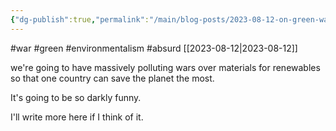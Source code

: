 ```yaml
---
{"dg-publish":true,"permalink":"/main/blog-posts/2023-08-12-on-green-wars/","noteIcon":"","created":"2023-08-12T16:38:00.718-04:00","updated":"2023-10-06T22:50:10.094-04:00"}
---
```


#war #green #environmentalism #absurd 
[[2023-08-12\|2023-08-12]]

we're going to have massively polluting wars over materials for renewables so that one country can save the planet the most.

It's going to be so darkly funny.

I'll write more here if I think of it.